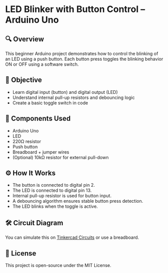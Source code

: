 # LED Blinker with Button Control – Arduino Uno

## 🔍 Overview
This beginner Arduino project demonstrates how to control the blinking of an LED using a push button. Each button press toggles the blinking behavior ON or OFF using a software switch.

## 🎯 Objective
- Learn digital input (button) and digital output (LED)
- Understand internal pull-up resistors and debouncing logic
- Create a basic toggle switch in code

## 🧰 Components Used
- Arduino Uno
- LED
- 220Ω resistor
- Push button
- Breadboard + jumper wires
- (Optional) 10kΩ resistor for external pull-down

## ⚙️ How It Works
- The button is connected to digital pin 2.
- The LED is connected to digital pin 13.
- Internal pull-up resistor is used for button input.
- A debouncing algorithm ensures stable button press detection.
- The LED blinks when the toggle is active.

## 🛠️ Circuit Diagram
You can simulate this on [Tinkercad Circuits](https://www.tinkercad.com/circuits) or use a breadboard.

## 📜 License
This project is open-source under the MIT License.
